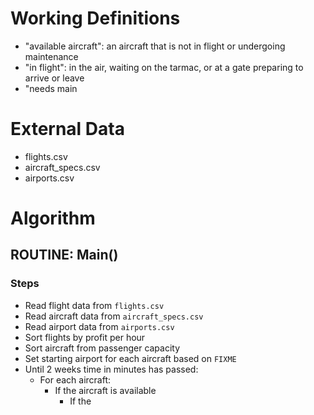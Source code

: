 # Working Definitions
- "available aircraft": an aircraft that is not in flight or undergoing maintenance
- "in flight": in the air, waiting on the tarmac, or at a gate preparing to arrive or leave
- "needs main

# External Data
- flights.csv
- aircraft_specs.csv
- airports.csv

# Algorithm

## ROUTINE: Main()

### Steps
- Read flight data from `flights.csv`
- Read aircraft data from `aircraft_specs.csv`
- Read airport data from `airports.csv`
- Sort flights by profit per hour
- Sort aircraft from passenger capacity
- Set starting airport for each aircraft based on `FIXME`
- Until 2 weeks time in minutes has passed:
    - For each aircraft:
        - If the aircraft is available
            - If the 